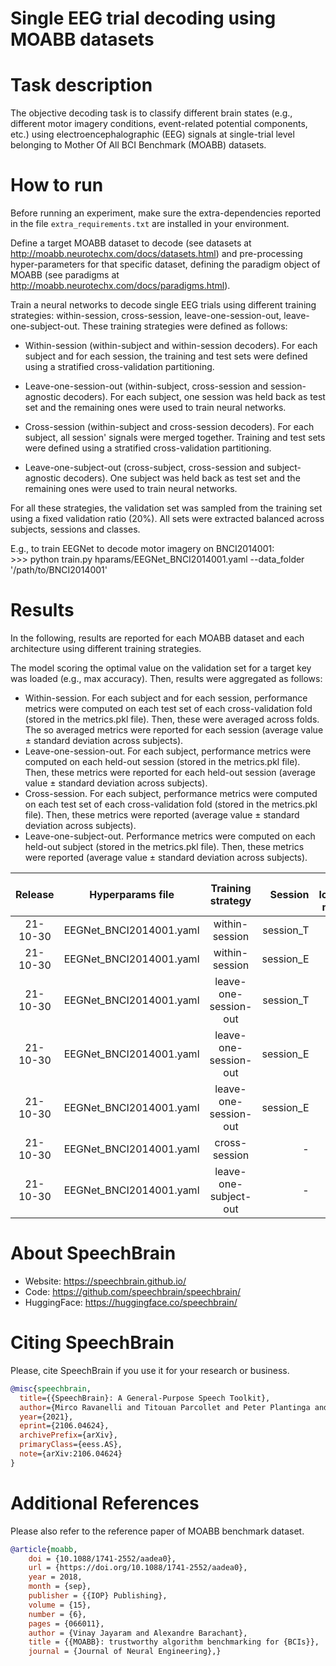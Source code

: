 # Single EEG trial decoding using MOABB datasets
# Task description
The objective decoding task is to classify different brain states (e.g., different motor imagery conditions, event-related potential components, etc.) using electroencephalographic (EEG) signals at single-trial level belonging to Mother Of All BCI Benchmark (MOABB) datasets.

# How to run
Before running an experiment, make sure the extra-dependencies reported in the file `extra_requirements.txt` are installed in your environment.

Define a target MOABB dataset to decode (see datasets at http://moabb.neurotechx.com/docs/datasets.html) and pre-processing hyper-parameters for that specific dataset, defining the paradigm object of MOABB (see paradigms at http://moabb.neurotechx.com/docs/paradigms.html).

Train a neural networks to decode single EEG trials using different training strategies: within-session, cross-session, leave-one-session-out, leave-one-subject-out.
These training strategies were defined as follows:
* Within-session (within-subject and within-session decoders).
    For each subject and for each session, the training and test sets were defined using a stratified cross-validation partitioning.
    
* Leave-one-session-out (within-subject, cross-session and session-agnostic decoders).
    For each subject, one session was held back as test set and the remaining ones were used to train neural networks.
    
* Cross-session (within-subject and cross-session decoders).
    For each subject, all session' signals were merged together.
    Training and test sets were defined using a stratified cross-validation partitioning.

* Leave-one-subject-out (cross-subject, cross-session and subject-agnostic decoders).
    One subject was held back as test set and the remaining ones were used to train neural networks.
    
For all these strategies, the validation set was sampled from the training set using a fixed validation ratio (20%).
All sets were extracted balanced across subjects, sessions and classes.

E.g., to train EEGNet to decode motor imagery on BNCI2014001:\
\>>> python train.py hparams/EEGNet_BNCI2014001.yaml --data_folder '/path/to/BNCI2014001'

# Results

In the following, results are reported for each MOABB dataset and each architecture using different training strategies.

The model scoring the optimal value on the validation set for a target key  was loaded (e.g., max accuracy). Then, results were aggregated as follows:
* Within-session. For each subject and for each session, performance metrics were computed on each test set of each cross-validation fold (stored in the metrics.pkl file). Then, these were averaged across folds. The so averaged metrics were reported for each session (average value ± standard deviation across subjects).
* Leave-one-session-out. For each subject, performance metrics were computed on each held-out session (stored in the metrics.pkl file). Then, these metrics were reported for each held-out session (average value ± standard deviation across subjects).
* Cross-session. For each subject, performance metrics were computed on each test set of each cross-validation fold (stored in the metrics.pkl file). Then, these metrics were reported (average value ± standard deviation across subjects).
* Leave-one-subject-out. Performance metrics were computed on each held-out subject (stored in the metrics.pkl file). Then, these metrics were reported (average value ± standard deviation across subjects).

| Release | Hyperparams file | Training strategy | Session | Key loaded model | Test Accuracy |  GPUs |
|:-------------:|:---------------------------:|:---------------------------:|  -----:|-----:| -----:| :-----------:|
| 21-10-30 | EEGNet_BNCI2014001.yaml | within-session | session_T | 'acc'|62.92±15.43% | 1xTITAN V 12GB |
| 21-10-30 | EEGNet_BNCI2014001.yaml | within-session | session_E | 'acc'|61.46±18.88% | 1xTITAN V 12GB |
| 21-10-30 | EEGNet_BNCI2014001.yaml | leave-one-session-out | session_T | 'acc'|62.89±18.31% | 1xTITAN V 12GB |
| 21-10-30 | EEGNet_BNCI2014001.yaml | leave-one-session-out | session_E | 'acc'|64.04±13.66% | 1xTITAN V 12GB |
| 21-10-30 | EEGNet_BNCI2014001.yaml | leave-one-session-out | session_E | 'loss'|66.13±13.63% | 1xTITAN V 12GB |
| 21-10-30 | EEGNet_BNCI2014001.yaml | cross-session | - | 'acc'|69.06±17.90% | 1xTITAN V 12GB |
| 21-10-30 | EEGNet_BNCI2014001.yaml | leave-one-subject-out | - | 'acc'|37.77±11.65% | 1xTITAN V 12GB |

# **About SpeechBrain**
- Website: https://speechbrain.github.io/
- Code: https://github.com/speechbrain/speechbrain/
- HuggingFace: https://huggingface.co/speechbrain/

# **Citing SpeechBrain**
Please, cite SpeechBrain if you use it for your research or business.

```bibtex
@misc{speechbrain,
  title={{SpeechBrain}: A General-Purpose Speech Toolkit},
  author={Mirco Ravanelli and Titouan Parcollet and Peter Plantinga and Aku Rouhe and Samuele Cornell and Loren Lugosch and Cem Subakan and Nauman Dawalatabad and Abdelwahab Heba and Jianyuan Zhong and Ju-Chieh Chou and Sung-Lin Yeh and Szu-Wei Fu and Chien-Feng Liao and Elena Rastorgueva and François Grondin and William Aris and Hwidong Na and Yan Gao and Renato De Mori and Yoshua Bengio},
  year={2021},
  eprint={2106.04624},
  archivePrefix={arXiv},
  primaryClass={eess.AS},
  note={arXiv:2106.04624}
}
```

# **Additional References**
Please also refer to the reference paper of MOABB benchmark dataset.
```bibtex
@article{moabb,
	doi = {10.1088/1741-2552/aadea0},
	url = {https://doi.org/10.1088/1741-2552/aadea0},
	year = 2018,
	month = {sep},
	publisher = {{IOP} Publishing},
	volume = {15},
	number = {6},
	pages = {066011},
	author = {Vinay Jayaram and Alexandre Barachant},
	title = {{MOABB}: trustworthy algorithm benchmarking for {BCIs}},
	journal = {Journal of Neural Engineering},}
```